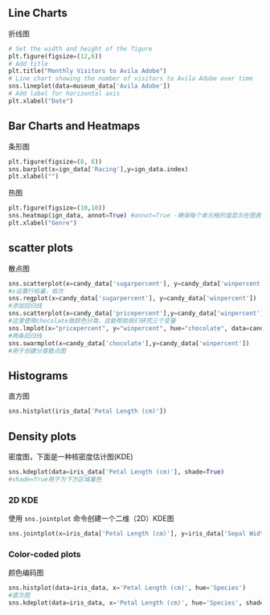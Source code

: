 ## Line Charts

折线图

```python
# Set the width and height of the figure
plt.figure(figsize=(12,6))
# Add title
plt.title("Monthly Visitors to Avila Adobe")
# Line chart showing the number of visitors to Avila Adobe over time
sns.lineplot(data=museum_data['Avila Adobe'])
# Add label for horizontal axis
plt.xlabel("Date")
```

## Bar Charts and Heatmaps

条形图

```python
plt.figure(figsize=(8, 6))
sns.barplot(x=ign_data['Racing'],y=ign_data.index)
plt.xlabel("")
```

热图

```python
plt.figure(figsize=(10,10))
sns.heatmap(ign_data, annot=True) #annot=True -确保每个单元格的值显示在图表上
plt.xlabel("Genre")
```

## scatter plots

散点图

```python
sns.scatterplot(x=candy_data['sugarpercent'], y=candy_data['winpercent'])
#x设置行标量，依次
sns.regplot(x=candy_data['sugarpercent'], y=candy_data['winpercent'])
#添加回归线
sns.scatterplot(x=candy_data['pricepercent'],y=candy_data['winpercent'],hue=candy_data['chocolate'])
#这里使用chocolate做颜色分类，这能帮助我们研究三个变量
sns.lmplot(x="pricepercent", y="winpercent", hue="chocolate", data=candy_data)
#两条回归线
sns.swarmplot(x=candy_data['chocolate'],y=candy_data['winpercent'])
#用于创建分类散点图
```

## Histograms

直方图

```python
sns.histplot(iris_data['Petal Length (cm)'])
```

## Density plots

密度图，下面是一种核密度估计图(KDE)

```python
sns.kdeplot(data=iris_data['Petal Length (cm)'], shade=True)
#shade=True用于为下方区域着色
```

### 2D KDE

使用 `sns.jointplot` 命令创建一个二维（2D）KDE图

```python
sns.jointplot(x=iris_data['Petal Length (cm)'], y=iris_data['Sepal Width (cm)'], kind="kde")
```

### Color-coded plots

颜色编码图

```python
sns.histplot(data=iris_data, x='Petal Length (cm)', hue='Species')
#直方图
sns.kdeplot(data=iris_data, x='Petal Length (cm)', hue='Species', shade=True)
```

